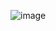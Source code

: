 

![image](https://github.com/Joelfm4/Login-Template/assets/48136794/9ddeffbc-c0f1-42b1-8441-e1b022476dfe)

